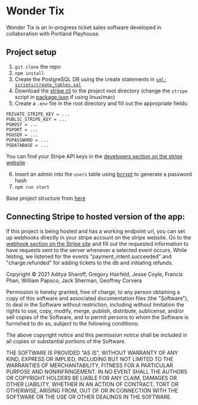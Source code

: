 # Wonder Tix
Wonder Tix is an in-progress ticket sales software developed in collaboration with Portland Playhouse. 

## Project setup
1. `git clone` the repo
2. `npm install`
3. Create the PostgreSQL DB using the create statements in [`sql-scripts/create_tables.sql`](/sql-scripts/create_tables.sql)
4. Download the [stripe cli](https://stripe.com/docs/stripe-cli) to the project root directory 
	(change the `stripe` script in [package.json](/package.json) if using linux/mac)
5. Create a `.env` file in the root directory and fill out the appropriate fields:
```
PRIVATE_STRIPE_KEY = ...
PUBLIC_STRIPE_KEY = ...
PGHOST = ...
PGPORT = ...
PGUSER = ...
PGPASSWORD = ...
PGDATABASE = ...
```
You can find your Stripe API keys in the [developers section on the stripe website](https://dashboard.stripe.com/test/apikeys)

6. Insert an admin into the `users` table using [bcrypt](https://bcrypt-generator.com/) to generate a password hash
7. `npm run start`

Base project structure from [here](https://medium.com/@anwesha_das/a-strongly-typed-create-react-app-with-an-express-api-server-44e2334ccc71)

## Connecting Stripe to hosted version of the app: 

If this project is being hosted and has a working endpoint url, you can set up webhooks directly in your stripe account on the stripe website.
Go to the [webhook section on the Stripe site](https://dashboard.stripe.com/test/webhooks/create) and fill out the requested information to have requests sent to the server whenever a selected event occurs.
While testing, we listened for the events "payment_intent.succeeded" and "charge.refunded" for adding tickets to the db and initiating refunds.

Copyright © 2021 Aditya Sharoff, Gregory Hairfeld, Jesse Coyle, Francis Phan, William Papsco, Jack Sherman, Geoffrey Corvera

Permission is hereby granted, free of charge, to any person obtaining a copy of this software and associated documentation files (the "Software"), to deal in the Software without restriction, including without limitation the rights to use, copy, modify, merge, publish, distribute, sublicense, and/or sell copies of the Software, and to permit persons to whom the Software is furnished to do so, subject to the following conditions:

The above copyright notice and this permission notice shall be included in all copies or substantial portions of the Software.

THE SOFTWARE IS PROVIDED "AS IS", WITHOUT WARRANTY OF ANY KIND, EXPRESS OR IMPLIED, INCLUDING BUT NOT LIMITED TO THE WARRANTIES OF MERCHANTABILITY, FITNESS FOR A PARTICULAR PURPOSE AND NONINFRINGEMENT. IN NO EVENT SHALL THE AUTHORS OR COPYRIGHT HOLDERS BE LIABLE FOR ANY CLAIM, DAMAGES OR OTHER LIABILITY, WHETHER IN AN ACTION OF CONTRACT, TORT OR OTHERWISE, ARISING FROM, OUT OF OR IN CONNECTION WITH THE SOFTWARE OR THE USE OR OTHER DEALINGS IN THE SOFTWARE.


